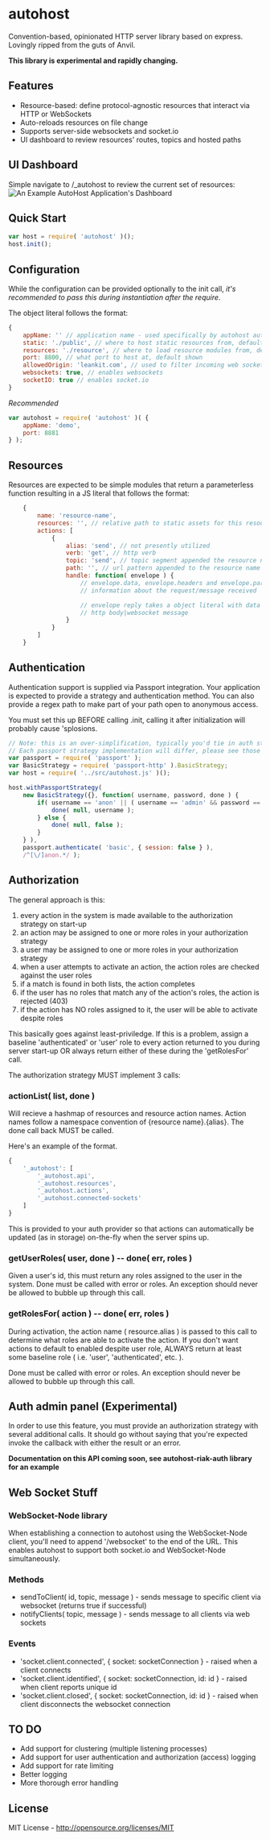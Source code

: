 # autohost
Convention-based, opinionated HTTP server library based on express. Lovingly ripped from the guts of Anvil.

__This library is experimental and rapidly changing.__

## Features

 * Resource-based: define protocol-agnostic resources that interact via HTTP or WebSockets
 * Auto-reloads resources on file change
 * Supports server-side websockets and socket.io
 * UI dashboard to review resources' routes, topics and hosted paths

## UI Dashboard
Simple navigate to /_autohost to review the current set of resources:
![An Example AutoHost Application's Dashboard](http://i4.minus.com/jbnWId8h3hZcac.png)

## Quick Start

```js
var host = require( 'autohost' )();
host.init();
```

## Configuration
While the configuration can be provided optionally to the init call, *it's recommended to pass this during instantiation after the require*. 

The object literal follows the format:

```js
{
	appName: '' // application name - used specifically by autohost auth libraries
	static: './public', // where to host static resources from, default value shown
	resources: './resource', // where to load resource modules from, default value shown
	port: 8800, // what port to host at, default shown
	allowedOrigin: 'leankit.com', // used to filter incoming web socket connections based on origin
	websockets: true, // enables websockets
	socketIO: true // enables socket.io
}
```

*Recommended*
```js
var autohost = require( 'autohost' )( {
	appName: 'demo',
	port: 8881
} );
```

## Resources
Resources are expected to be simple modules that return a parameterless function resulting in a JS literal that follows the format:

```js
	{
		name: 'resource-name',
		resources: '', // relative path to static assets for this resource
		actions: [ 
			{
				alias: 'send', // not presently utilized
				verb: 'get', // http verb
				topic: 'send', // topic segment appended the resource name
				path: '', // url pattern appended to the resource name
				handle: function( envelope ) {
					// envelope.data, envelope.headers and envelope.params may contain
					// information about the request/message received

					// envelope reply takes a object literal with data property for
					// http body|websocket message					
				}
			}
		]
	}
```

## Authentication
Authentication support is supplied via Passport integration. Your application is expected to provide a strategy and authentication method. You can also provide a regex path to make part of your path open to anonymous access.

You must set this up BEFORE calling .init, calling it after initialization will probably cause 'splosions.

```javascript
// Note: this is an over-simplification, typically you'd tie in auth store access inside the callback.
// Each passport strategy implementation will differ, please see those for details.
var passport = require( 'passport' );
var BasicStrategy = require( 'passport-http' ).BasicStrategy;
var host = require( '../src/autohost.js' )();

host.withPassportStrategy(
	new BasicStrategy({}, function( username, password, done ) {		
		if( username == 'anon' || ( username == 'admin' && password == 'admin' ) ) {
			done( null, username );
		} else {
			done( null, false );
		}
	} ),
	passport.authenticate( 'basic', { session: false } ),
	/^[\/]anon.*/ );
```

## Authorization
The general approach is this:
 1. every action in the system is made available to the authorization strategy on start-up
 1. an action may be assigned to one or more roles in your authorization strategy
 1. a user may be assigned to one or more roles in your authorization strategy
 1. when a user attempts to activate an action, the action roles are checked against the user roles
   1. if a match is found in both lists, the action completes
   1. if the user has no roles that match any of the action's roles, the action is rejected (403)
   1. if the action has NO roles assigned to it, the user will be able to activate despite roles

This basically goes against least-priviledge. If this is a problem, assign a baseline 'authenticated' or 'user' role to every action returned to you during server start-up OR always return either of these during the 'getRolesFor' call.

The authorization strategy MUST implement 3 calls:

### actionList( list, done )
Will recieve a hashmap of resources and resource action names. Action names follow a namespace convention of {resource name}.{alias}. The done call back MUST be called.

Here's an example of the format.
```javascript
{
	'_autohost': [
		'_autohost.api', 
		'_autohost.resources', 
		'_autohost.actions', 
		'_autohost.connected-sockets'
	]
}
```

This is provided to your auth provider so that actions can automatically be updated (as in storage) on-the-fly when the server spins up.

### getUserRoles( user, done ) -- done( err, roles )
Given a user's id, this must return any roles assigned to the user in the system. Done must be called with error or roles. An exception should never be allowed to bubble up through this call.

### getRolesFor( action ) -- done( err, roles )
During activation, the action name ( resource.alias ) is passed to this call to determine what roles are able to activate the action. If you don't want actions to default to enabled despite user role, ALWAYS return at least some baseline role ( i.e. 'user', 'authenticated', etc. ).

Done must be called with error or roles. An exception should never be allowed to bubble up through this call.

## Auth admin panel (Experimental)
In order to use this feature, you must provide an authorization strategy with several additional calls. It should go without saying that you're expected invoke the callback with either the result or an error.

__Documentation on this API coming soon, see autohost-riak-auth library for an example__
		
## Web Socket Stuff

### WebSocket-Node library
When establishing a connection to autohost using the WebSocket-Node client, you'll need to append '/websocket' to the end of the URL. This enables autohost to support both socket.io and WebSocket-Node simultaneously.

### Methods
 * sendToClient( id, topic, message ) - sends message to specific client via websocket (returns true if successful)
 * notifyClients( topic, message ) - sends message to all clients via web sockets 

### Events

 * 'socket.client.connected', { socket: socketConnection } - raised when a client connects
 * 'socket.client.identified', { socket: socketConnection, id: id } - raised when client reports unique id
 * 'socket.client.closed', { socket: socketConnection, id: id } - raised when client disconnects the websocket connection

## TO DO
 * Add support for clustering (multiple listening processes)
 * Add support for user authentication and authorization (access) logging
 * Add support for rate limiting
 * Better logging
 * More thorough error handling

## License
MIT License - http://opensource.org/licenses/MIT